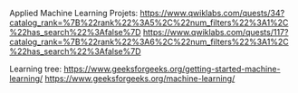 Applied Machine Learning Projets:
https://www.qwiklabs.com/quests/34?catalog_rank=%7B%22rank%22%3A5%2C%22num_filters%22%3A1%2C%22has_search%22%3Afalse%7D
https://www.qwiklabs.com/quests/117?catalog_rank=%7B%22rank%22%3A6%2C%22num_filters%22%3A1%2C%22has_search%22%3Afalse%7D

Learning tree:
https://www.geeksforgeeks.org/getting-started-machine-learning/
https://www.geeksforgeeks.org/machine-learning/
